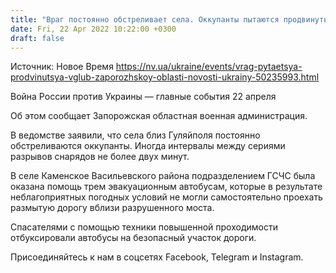 ```yaml
---
title: "Враг постоянно обстреливает села. Оккупанты пытаются продвинуться вглубь Запорожской области и не оставляют амбиций зайти в Запорожье — ОВА"
date: Fri, 22 Apr 2022 10:22:00 +0300
draft: false
---
```

Источник: Новое Время https://nv.ua/ukraine/events/vrag-pytaetsya-prodvinutsya-vglub-zaporozhskoy-oblasti-novosti-ukrainy-50235993.html


 Война России против Украины — главные события 22 апреля

Об этом сообщает Запорожская областная военная администрация.

В ведомстве заявили, что села близ Гуляйполя постоянно обстреливаются оккупанты. Иногда интервалы между сериями разрывов снарядов не более двух минут.

В селе Каменское Васильевского района подразделением ГСЧС была оказана помощь трем эвакуационным автобусам, которые в результате неблагоприятных погодных условий не могли самостоятельно проехать размытую дорогу вблизи разрушенного моста.

Спасателями с помощью техники повышенной проходимости отбуксировали автобусы на безопасный участок дороги.

Присоединяйтесь к нам в соцсетях Facebook, Telegram и Instagram.
